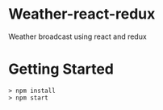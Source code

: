 # Weather-react-redux
Weather broadcast using react and redux

# Getting Started
```
> npm install
> npm start
```

